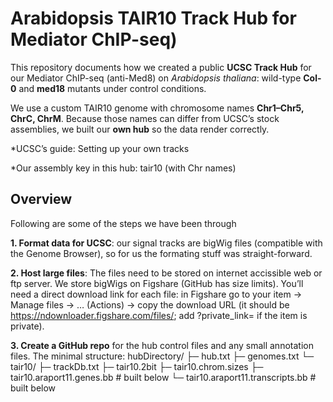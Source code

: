 # Arabidopsis TAIR10 Track Hub for Mediator ChIP-seq)
This repository documents how we created a public **UCSC Track Hub** for our Mediator ChIP-seq (anti-Med8) on *Arabidopsis thaliana*: wild-type **Col-0** and **med18** mutants under control conditions.

We use a custom TAIR10 genome with chromosome names **Chr1–Chr5, ChrC, ChrM**. Because those names can differ from UCSC’s stock assemblies, we built our **own hub** so the data render correctly.

*UCSC’s guide: Setting up your own tracks

*Our assembly key in this hub: tair10 (with Chr names)

## Overview
Following are some of the steps we have been through

**1. Format data for UCSC**: our signal tracks are bigWig files (compatible with the Genome Browser), so for us the formating stuff was straight-forward.

**2. Host large files**: The files need to be stored on internet accissible web or ftp server. We store bigWigs on Figshare (GitHub has size limits). You’ll need a direct download link for each file: in Figshare go to your item → Manage files → … (Actions) → copy the download URL (it should be https://ndownloader.figshare.com/files/<ID>; add ?private_link=<TOKEN> if the item is private).

**3. Create a GitHub repo** for the hub control files and any small annotation files. The minimal structure:
hubDirectory/
  ├─ hub.txt
  ├─ genomes.txt
  └─ tair10/
     ├─ trackDb.txt
     ├─ tair10.2bit
     ├─ tair10.chrom.sizes
     ├─ tair10.araport11.genes.bb            # built below
     └─ tair10.araport11.transcripts.bb      # built below
